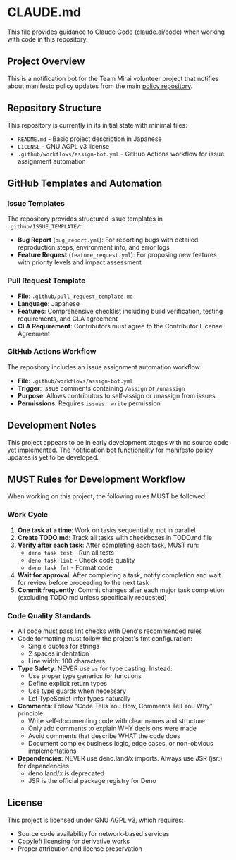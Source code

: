 # CLAUDE.md

This file provides guidance to Claude Code (claude.ai/code) when working with code in this
repository.

## Project Overview

This is a notification bot for the Team Mirai volunteer project that notifies about manifesto policy
updates from the main [policy repository](https://github.com/team-mirai/policy).

## Repository Structure

This repository is currently in its initial state with minimal files:

- `README.md` - Basic project description in Japanese
- `LICENSE` - GNU AGPL v3 license
- `.github/workflows/assign-bot.yml` - GitHub Actions workflow for issue assignment automation

## GitHub Templates and Automation

### Issue Templates

The repository provides structured issue templates in `.github/ISSUE_TEMPLATE/`:

- **Bug Report** (`bug_report.yml`): For reporting bugs with detailed reproduction steps,
  environment info, and error logs
- **Feature Request** (`feature_request.yml`): For proposing new features with priority levels and
  impact assessment

### Pull Request Template

- **File**: `.github/pull_request_template.md`
- **Language**: Japanese
- **Features**: Comprehensive checklist including build verification, testing requirements, and CLA
  agreement
- **CLA Requirement**: Contributors must agree to the Contributor License Agreement

### GitHub Actions Workflow

The repository includes an issue assignment automation workflow:

- **File**: `.github/workflows/assign-bot.yml`
- **Trigger**: Issue comments containing `/assign` or `/unassign`
- **Purpose**: Allows contributors to self-assign or unassign from issues
- **Permissions**: Requires `issues: write` permission

## Development Notes

This project appears to be in early development stages with no source code yet implemented. The
notification bot functionality for manifesto policy updates is yet to be developed.

## MUST Rules for Development Workflow

When working on this project, the following rules MUST be followed:

### Work Cycle

1. **One task at a time**: Work on tasks sequentially, not in parallel
2. **Create TODO.md**: Track all tasks with checkboxes in TODO.md file
3. **Verify after each task**: After completing each task, MUST run:
   - `deno task test` - Run all tests
   - `deno task lint` - Check code quality
   - `deno task fmt` - Format code
4. **Wait for approval**: After completing a task, notify completion and wait for review before
   proceeding to the next task
5. **Commit frequently**: Commit changes after each major task completion (excluding TODO.md unless
   specifically requested)

### Code Quality Standards

- All code must pass lint checks with Deno's recommended rules
- Code formatting must follow the project's fmt configuration:
  - Single quotes for strings
  - 2 spaces indentation
  - Line width: 100 characters
- **Type Safety**: NEVER use `as` for type casting. Instead:
  - Use proper type generics for functions
  - Define explicit return types
  - Use type guards when necessary
  - Let TypeScript infer types naturally
- **Comments**: Follow "Code Tells You How, Comments Tell You Why" principle
  - Write self-documenting code with clear names and structure
  - Only add comments to explain WHY decisions were made
  - Avoid comments that describe WHAT the code does
  - Document complex business logic, edge cases, or non-obvious implementations
- **Dependencies**: NEVER use deno.land/x imports. Always use JSR (jsr:) for dependencies
  - deno.land/x is deprecated
  - JSR is the official package registry for Deno

## License

This project is licensed under GNU AGPL v3, which requires:

- Source code availability for network-based services
- Copyleft licensing for derivative works
- Proper attribution and license preservation
